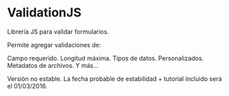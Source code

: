 # ValidationJS
Librería JS para validar formularios.

Permite agregar validaciones de:

Campo requerido.
Longitud máxima.
Tipos de datos.
Personalizados.
Metadatos de archivos.
Y más...

Versión no estable. La fecha probable de estabilidad + tutorial incluido será el 01/03/2016.
